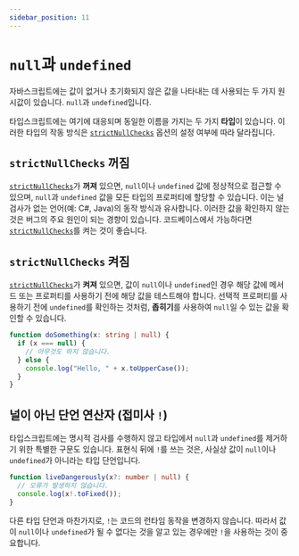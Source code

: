 ```yaml
---
sidebar_position: 11
---
```


# `null`과 `undefined`

자바스크립트에는 값이 없거나 초기화되지 않은 값을 나타내는 데 사용되는 두 가지 원시값이 있습니다. `null`과 `undefined`입니다.

타입스크립트에는 여기에 대응되며 동일한 이름을 가지는 두 가지 **타입**이 있습니다. 이러한 타입의 작동 방식은 [`strictNullChecks`](https://www.typescriptlang.org/ko/tsconfig#strictNullChecks) 옵션의 설정 여부에 따라 달라집니다.

## `strictNullChecks` 꺼짐

[`strictNullChecks`](https://www.typescriptlang.org/ko/tsconfig#strictNullChecks)가 **꺼져** 있으면, `null`이나 `undefined` 값에 정상적으로 접근할 수 있으며, `null`과 `undefined` 값을 모든 타입의 프로퍼티에 할당할 수 있습니다. 이는 널 검사가 없는 언어(예: C#, Java)의 동작 방식과 유사합니다. 이러한 값을 확인하지 않는 것은 버그의 주요 원인이 되는 경향이 있습니다. 코드베이스에서 가능하다면 [`strictNullChecks`](https://www.typescriptlang.org/ko/tsconfig#strictNullChecks)를 켜는 것이 좋습니다.

## `strictNullChecks` 켜짐

[`strictNullChecks`](https://www.typescriptlang.org/ko/tsconfig#strictNullChecks)가 **켜져** 있으면, 값이 `null`이나 `undefined`인 경우 해당 값에 메서드 또는 프로퍼티를 사용하기 전에 해당 값을 테스트해야 합니다. 선택적 프로퍼티를 사용하기 전에 `undefined`를 확인하는 것처럼, **좁히기**를 사용하여 `null`일 수 있는 값을 확인할 수 있습니다.

```ts
function doSomething(x: string | null) {
  if (x === null) {
    // 아무것도 하지 않습니다.
  } else {
    console.log("Hello, " + x.toUpperCase());
  }
}
```

## 널이 아닌 단언 연산자 (접미사 `!`)

타입스크립트에는 명시적 검사를 수행하지 않고 타입에서 `null`과 `undefined`를 제거하기 위한 특별한 구문도 있습니다. 표현식 뒤에 `!`를 쓰는 것은, 사실상 값이 `null`이나 `undefined`가 아니라는 타입 단언입니다.

```ts
function liveDangerously(x?: number | null) {
  // 오류가 발생하지 않습니다.
  console.log(x!.toFixed());
}
```

다른 타입 단언과 마찬가지로, `!`는 코드의 런타임 동작을 변경하지 않습니다. 따라서 값이 `null`이나 `undefined`가 될 수 없다는 것을 알고 있는 경우에만 `!`을 사용하는 것이 중요합니다.
